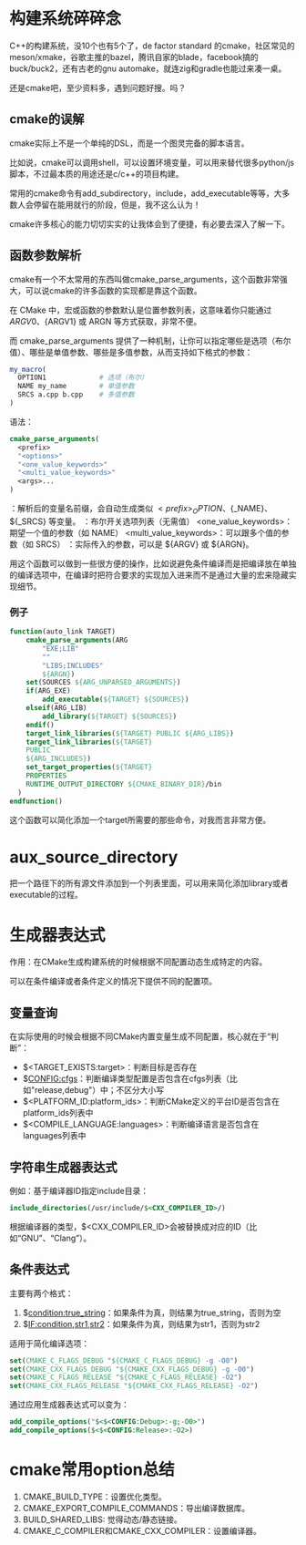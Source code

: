 # 构建系统碎碎念
C++的构建系统，没10个也有5个了，de factor standard 的cmake，社区常见的meson/xmake，谷歌主推的bazel，腾讯自家的blade，facebook搞的buck/buck2，还有古老的gnu automake，就连zig和gradle也能过来凑一桌。

还是cmake吧，至少资料多，遇到问题好搜。吗？

## cmake的误解

cmake实际上不是一个单纯的DSL，而是一个图灵完备的脚本语言。

比如说，cmake可以调用shell，可以设置环境变量，可以用来替代很多python/js脚本，不过最本质的用途还是c/c++的项目构建。

常用的cmake命令有add\_subdirectory，include，add\_executable等等，大多数人会停留在能用就行的阶段，但是，我不这么认为！

cmake许多核心的能力切切实实的让我体会到了便捷，有必要去深入了解一下。

## 函数参数解析

cmake有一个不太常用的东西叫做cmake\_parse\_arguments，这个函数非常强大，可以说cmake的许多函数的实现都是靠这个函数。

在 CMake 中，宏或函数的参数默认是位置参数列表，这意味着你只能通过 ${ARGV0}、${ARGV1} 或 ARGN 等方式获取，非常不便。

而 cmake_parse_arguments 提供了一种机制，让你可以指定哪些是选项（布尔值）、哪些是单值参数、哪些是多值参数，从而支持如下格式的参数：

```cmake
my_macro(
  OPTION1             # 选项（布尔）
  NAME my_name        # 单值参数
  SRCS a.cpp b.cpp    # 多值参数
)
```

语法：
```cmake
cmake_parse_arguments(
  <prefix>
  "<options>"
  "<one_value_keywords>"
  "<multi_value_keywords>"
  <args>...
)
```

<prefix>：解析后的变量名前缀，会自动生成类似 ${<prefix>_OPTION}、${<prefix>_NAME}、${<prefix>_SRCS} 等变量。
<options>：布尔开关选项列表（无需值）
<one_value_keywords>：期望一个值的参数（如 NAME）
<multi_value_keywords>：可以跟多个值的参数（如 SRCS）
<args>：实际传入的参数，可以是 ${ARGV} 或 ${ARGN}。

用这个函数可以做到一些很方便的操作，比如说避免条件编译而是把编译放在单独的编译选项中，在编译时把符合要求的实现加入进来而不是通过大量的宏来隐藏实现细节。

### 例子

```cmake
function(auto_link TARGET)
    cmake_parse_arguments(ARG
        "EXE;LIB"
        ""
        "LIBS;INCLUDES"
        ${ARGN})
    set(SOURCES ${ARG_UNPARSED_ARGUMENTS})
    if(ARG_EXE)
        add_executable(${TARGET} ${SOURCES})
    elseif(ARG_LIB)
        add_library(${TARGET} ${SOURCES})
    endif()
    target_link_libraries(${TARGET} PUBLIC ${ARG_LIBS})
    target_link_libraries(${TARGET}
    PUBLIC
    ${ARG_INCLUDES})
    set_target_properties(${TARGET}
    PROPERTIES
    RUNTIME_OUTPUT_DIRECTORY ${CMAKE_BINARY_DIR}/bin
  )
endfunction()
```
这个函数可以简化添加一个target所需要的那些命令，对我而言非常方便。

# aux_source_directory
把一个路径下的所有源文件添加到一个列表里面，可以用来简化添加library或者executable的过程。

# 生成器表达式
作用：在CMake生成构建系统的时候根据不同配置动态生成特定的内容。

可以在条件编译或者条件定义的情况下提供不同的配置项。

## 变量查询
在实际使用的时候会根据不同CMake内置变量生成不同配置，核心就在于“判断”：

- $<TARGET_EXISTS:target>：判断目标是否存在
- $<CONFIG:cfgs>：判断编译类型配置是否包含在cfgs列表（比如"release,debug"）中；不区分大小写
- $<PLATFORM_ID:platform_ids>：判断CMake定义的平台ID是否包含在platform_ids列表中
- $<COMPILE_LANGUAGE:languages>：判断编译语言是否包含在languages列表中

## 字符串生成器表达式
例如：基于编译器ID指定include目录：
```cmake
include_directories(/usr/include/$<CXX_COMPILER_ID>/)
```
根据编译器的类型，$<CXX_COMPILER_ID>会被替换成对应的ID（比如“GNU”、“Clang”）。

## 条件表达式

主要有两个格式：

1. $<condition:true_string>：如果条件为真，则结果为true_string，否则为空
2. $<IF:condition,str1,str2>：如果条件为真，则结果为str1，否则为str2

适用于简化编译选项：

```cmake
set(CMAKE_C_FLAGS_DEBUG "${CMAKE_C_FLAGS_DEBUG} -g -O0")
set(CMAKE_CXX_FLAGS_DEBUG "${CMAKE_CXX_FLAGS_DEBUG} -g -O0")
set(CMAKE_C_FLAGS_RELEASE "${CMAKE_C_FLAGS_RELEASE} -O2")
set(CMAKE_CXX_FLAGS_RELEASE "${CMAKE_CXX_FLAGS_RELEASE} -O2")
```

通过应用生成器表达式可以变为：

```cmake
add_compile_options("$<$<CONFIG:Debug>:-g;-O0>")
add_compile_options($<$<CONFIG:Release>:-O2>)
```

# cmake常用option总结

1. CMAKE\_BUILD\_TYPE：设置优化类型。
2. CMAKE\_EXPORT\_COMPILE_COMMANDS：导出编译数据库。
3. BUILD\_SHARED\_LIBS: 觉得动态/静态链接。
4. CMAKE\_C\_COMPILER和CMAKE\_CXX\_COMPILER：设置编译器。
